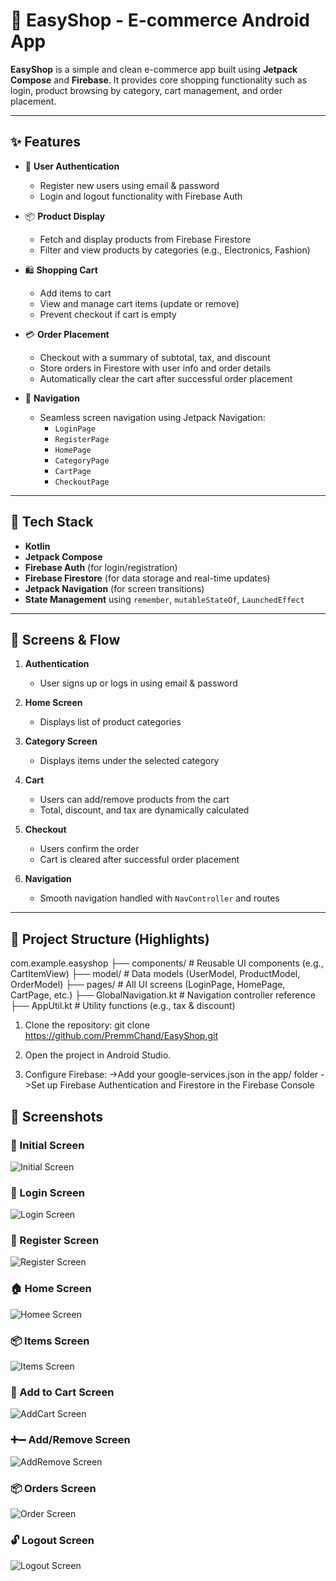 # 🛒 EasyShop - E-commerce Android App

**EasyShop** is a simple and clean e-commerce app built using **Jetpack Compose** and **Firebase**. It provides core shopping functionality such as login, product browsing by category, cart management, and order placement.

---

## ✨ Features

- 🔐 **User Authentication**
    - Register new users using email & password
    - Login and logout functionality with Firebase Auth

- 📦 **Product Display**
    - Fetch and display products from Firebase Firestore
    - Filter and view products by categories (e.g., Electronics, Fashion)

- 🛍️ **Shopping Cart**
    - Add items to cart
    - View and manage cart items (update or remove)
    - Prevent checkout if cart is empty

- 💳 **Order Placement**
    - Checkout with a summary of subtotal, tax, and discount
    - Store orders in Firestore with user info and order details
    - Automatically clear the cart after successful order placement

- 🧭 **Navigation**
    - Seamless screen navigation using Jetpack Navigation:
        - `LoginPage`
        - `RegisterPage`
        - `HomePage`
        - `CategoryPage`
        - `CartPage`
        - `CheckoutPage`

---

## 🔧 Tech Stack

- **Kotlin**
- **Jetpack Compose**
- **Firebase Auth** (for login/registration)
- **Firebase Firestore** (for data storage and real-time updates)
- **Jetpack Navigation** (for screen transitions)
- **State Management** using `remember`, `mutableStateOf`, `LaunchedEffect`

---

## 🧪 Screens & Flow

1. **Authentication**
    - User signs up or logs in using email & password

2. **Home Screen**
    - Displays list of product categories

3. **Category Screen**
    - Displays items under the selected category

4. **Cart**
    - Users can add/remove products from the cart
    - Total, discount, and tax are dynamically calculated

5. **Checkout**
    - Users confirm the order
    - Cart is cleared after successful order placement

6. **Navigation**
    - Smooth navigation handled with `NavController` and routes

---

## 📁 Project Structure (Highlights)
com.example.easyshop
├── components/ # Reusable UI components (e.g., CartItemView)
├── model/ # Data models (UserModel, ProductModel, OrderModel)
├── pages/ # All UI screens (LoginPage, HomePage, CartPage, etc.)
├── GlobalNavigation.kt # Navigation controller reference
├── AppUtil.kt # Utility functions (e.g., tax & discount)


1. Clone the repository:
   git clone https://github.com/PremmChand/EasyShop.git
   
2. Open the project in Android Studio.
3. Configure Firebase:
 ->Add your google-services.json in the app/ folder
 ->Set up Firebase Authentication and Firestore in the Firebase Console

## 📸 Screenshots

### 🚀 Initial Screen
![Initial Screen](./assets/images/initial_screen.png)

### 🔐 Login Screen
![Login Screen](./assets/images/login_screen.png)

### 📝 Register Screen
![Register Screen](./assets/images/register_screen.png)

### 🏠 Home Screen
![Homee Screen](./assets/images/homee_screen.png)

### 📦 Items Screen
![Items Screen](./assets/images/items_screen.png)

### 🛒 Add to Cart Screen
![AddCart Screen](./assets/images/addCart_screen.png)

### ➕➖ Add/Remove Screen
![AddRemove Screen](./assets/images/addremove_screen.png)

### 📦 Orders Screen
![Order Screen](./assets/images/order_screen.png)

### 🔓 Logout Screen
![Logout Screen](./assets/images/logout_screen.png)
